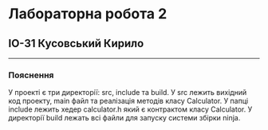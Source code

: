 # Лабораторна робота 2
## ІО-31 Кусовський Кирило
<hr>

### Пояснення

У проекті є три директорії: src, include та build. У src лежить вихідний код проекту, main файл та реалізація методів класу Calculator. 
У папці include лежить хедер calculator.h який є контрактом класу Calculator. У директорії build лежать всі файли для запуску системи збірки ninja.
<br><br>